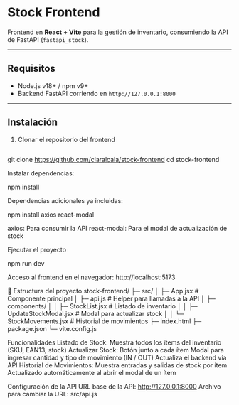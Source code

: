 # Stock Frontend

Frontend en **React + Vite** para la gestión de inventario, consumiendo la API de FastAPI (`fastapi_stock`).

---

## Requisitos

- Node.js v18+ / npm v9+
- Backend FastAPI corriendo en `http://127.0.0.1:8000` 

---

## Instalación

1. Clonar el repositorio del frontend 

    ```bash
git clone https://github.com/claralcala/stock-frontend
cd stock-frontend

Instalar dependencias:

npm install

Dependencias adicionales ya incluidas:

npm install axios react-modal

axios: Para consumir la API
react-modal: Para el modal de actualización de stock

Ejecutar el proyecto

npm run dev

Acceso al frontend en el navegador: http://localhost:5173

📂 Estructura del proyecto
stock-frontend/
├─ src/
│  ├─ App.jsx                 # Componente principal
│  ├─ api.js                  # Helper para llamadas a la API
│  ├─ components/
│  │  ├─ StockList.jsx        # Listado de inventario
│  │  ├─ UpdateStockModal.jsx # Modal para actualizar stock
│  │  └─ StockMovements.jsx   # Historial de movimientos
├─ index.html
├─ package.json
└─ vite.config.js

Funcionalidades
Listado de Stock:
Muestra todos los ítems del inventario (SKU, EAN13, stock)
Actualizar Stock:
Botón junto a cada ítem
Modal para ingresar cantidad y tipo de movimiento (IN / OUT)
Actualiza el backend vía API
Historial de Movimientos:
Muestra entradas y salidas de stock por ítem
Actualizado automáticamente al abrir el modal de un ítem

Configuración de la API
URL base de la API: http://127.0.0.1:8000
Archivo para cambiar la URL: src/api.js
